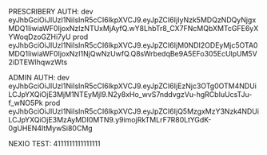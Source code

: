 PRESCRIBERY AUTH:
dev
eyJhbGciOiJIUzI1NiIsInR5cCI6IkpXVCJ9.eyJpZCI6IjIyNzk5MDQzNDQyNjgxMDQ1IiwiaWF0IjoxNzIzNTUxMjAyfQ.wY8LhbTr8_CX7FNcMQbXMTcGFE6yXYWoqDzoGZHi7yU
prod
eyJhbGciOiJIUzI1NiIsInR5cCI6IkpXVCJ9.eyJpZCI6IjM0NDI2ODEyMjc5OTA0MDQ1IiwiaWF0IjoxNzI1NjQwNzUwfQ.Q8sWrbedqBe9A5EFo305EcUlpUM5V2iDTEWlhqwzWts

ADMIN AUTH:
dev
eyJhbGciOiJIUzI1NiIsInR5cCI6IkpXVCJ9.eyJpZCI6IjEzNjc3OTg0OTM4NDUiLCJpYXQiOjE3MjM1NTEyMjl9.N2y8xHo_wvS7nddvgzVu-hgRCbIuUcsTJu-f_wNO5Pk
prod
eyJhbGciOiJIUzI1NiIsInR5cCI6IkpXVCJ9.eyJpZCI6IjQ5MzgxMzY3Nzk4NDUiLCJpYXQiOjE3MzAyMDI0MTN9.y9imojRkTMLrF7R80LtYGdK-0gUHEN4ItMywSi80CMg

NEXIO TEST:
4111111111111111
